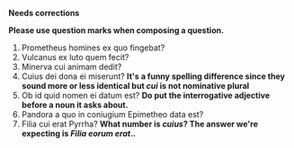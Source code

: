 **Needs corrections**

**Please use question marks when composing a question.**

1. Prometheus homines ex quo fingebat?
2. Vulcanus ex luto quem fecit?
3. Minerva cui animam dedit?
4. Cuius dei dona ei miserunt?  **It's a funny spelling difference since they sound more or less identical but *cui* is not nominative plural**
5. Ob id quid nomen ei datum est? **Do put the interrogative adjective before a noun it asks about.**
6. Pandora a quo in coniugium Epimetheo data est?
7. Filia cui erat Pyrrha? **What number is *cuius*?  The answer we're expecting is *Filia eorum erat*..**
